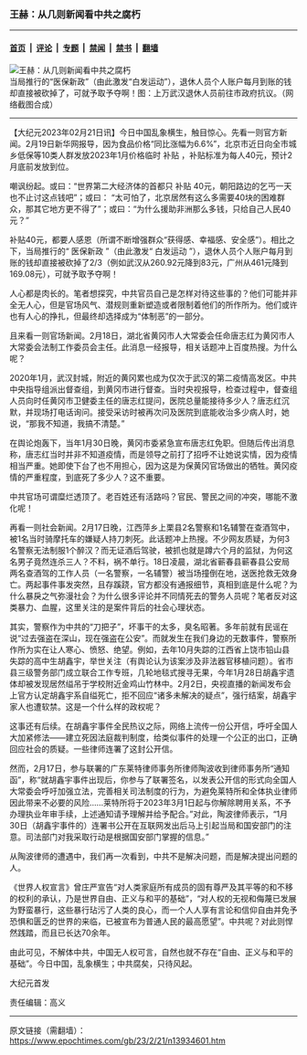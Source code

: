 ### 王赫：从几则新闻看中共之腐朽

---

#### [首页](../../../..?n13934601) &nbsp;|&nbsp; [评论](../../../../../epoch-comment?n13934601) &nbsp;|&nbsp; [专题](../../../../../epoch-special?n13934601) &nbsp;|&nbsp; [禁闻](../../../../../epoch-news?n13934601) &nbsp;|&nbsp; [禁书](../../../../../books?n13934601) &nbsp;|&nbsp; [翻墙](https://github.com/gfw-breaker/nogfw/blob/master/README.md?n13934601)


<div><img alt="王赫：从几则新闻看中共之腐朽" class="attachment-djy_600_400 size-djy_600_400 wp-post-image" src="https://i.epochtimes.com/assets/uploads/2023/02/id13934629-Collage-Maker-10-Feb-2023-08.28-PM-1.jpg"/>
<div class="caption">
 当局推行的“医保新政”（由此激发“白发运动”），退休人员个人账户每月到账的钱却直接被砍掉了，可就予取予夺啊！图：上万武汉退休人员前往市政府抗议。（网络截图合成）
</div></div><hr/><div class="post_content" id="artbody" itemprop="articleBody">
 <!-- article content begin -->
 <p>
  【大纪元2023年02月21日讯】今日中国乱象横生，触目惊心。先看一则官方新闻。2月19日新华网报导，因为食品价格“同比涨幅为6.6%”，北京市近日向全市城乡低保等10类人群发放2023年1月价格临时
  <ok href="https://www.epochtimes.com/gb/tag/%E8%A1%A5%E8%B4%B4.html">
   补贴
  </ok>
  ，补贴标准为每人40元，预计2月底前发放到位。
 </p>
 <p>
  嘲讽纷起。或曰：“世界第二大经济体的首都只
  <ok href="https://www.epochtimes.com/gb/tag/%E8%A1%A5%E8%B4%B4.html">
   补贴
  </ok>
  40元，朝阳路边的乞丐一天也不止讨这点钱吧”；或曰： “太可怕了，北京居然有这么多需要40块的困难群众，那其它地方更不得了”；或曰：“为什么援助非洲那么多钱，只给自己人民40元？”
 </p>
 <p>
  补贴40元，都要人感恩（所谓不断增强群众“获得感、幸福感、安全感”）。相比之下，当局推行的“
  <ok href="https://www.epochtimes.com/gb/tag/%E5%8C%BB%E4%BF%9D%E6%96%B0%E6%94%BF.html">
   医保新政
  </ok>
  ”（由此激发“
  <ok href="https://www.epochtimes.com/gb/tag/%E7%99%BD%E5%8F%91%E8%BF%90%E5%8A%A8.html">
   白发运动
  </ok>
  ”），退休人员个人账户每月到账的钱却直接被砍掉了2/3（例如武汉从260.92元降到83元，广州从461元降到169.08元），可就予取予夺啊！
 </p>
 <p>
  人心都是肉长的。笔者想探究，中共官员自己是怎样对待这些事的？他们可能并非全无人心，但是官场风气、潜规则重新塑造或者限制着他们的所作所为。他们或许也有人心的挣扎，但最终却选择成为“体制恶”的一部分。
 </p>
 <p>
  且来看一则官场新闻。2月18日，湖北省黄冈市人大常委会任命唐志红为黄冈市人大常委会法制工作委员会主任。此消息一经报导，相关话题冲上百度热搜。为什么呢？
 </p>
 <p>
  2020年1月，武汉封城，附近的黄冈累也成为仅次于武汉的第二疫情高发区。中共中央指导组派出督查组，到黄冈市进行督查。当时央视报导，检查过程中，督查组人员向时任黄冈市卫健委主任的唐志红提问，医院总量能接待多少人？唐志红沉默，并现场打电话询问。接受采访时被再次问及医院到底能收治多少病人时，她说，“那我不知道，我搞不清楚。”
 </p>
 <p>
  在舆论炮轰下，当年1月30日晚，黄冈市委紧急宣布唐志红免职。但随后传出消息称，唐志红当时并非不知道疫情，而是领导之前打了招呼不让她说实情，因为疫情相当严重。她即使下台了也不用担心，因为这是为保黄冈官场做出的牺牲。黄冈疫情的严重程度，到底死了多少人？这不重要。
 </p>
 <p>
  中共官场可谓糜烂透顶了。老百姓还有活路吗？官民、警民之间的冲突，哪能不激化呢！
 </p>
 <p>
  再看一则社会新闻。2月17日晚，江西萍乡上栗县2名警察和1名辅警在查酒驾中，被1名当时骑摩托车的嫌疑人持刀刺死。此话题冲上热搜。不少网友质疑，为何3名警察无法制服1个醉汉？而无证酒后驾驶，被抓也就是蹲六个月的监狱，为何这名男子竟然连杀三人？不料，祸不单行。18日凌晨，湖北省蕲春县蕲春县公安局两名查酒驾的工作人员（一名警察，一名辅警）被当场撞倒在地，送医抢救无效身亡。两起事件事发突然，且存蹊跷，官方都没有通报细节，真相到底是什么呢？为什么暴戾之气弥漫社会？为什么很多评论并不同情死去的警务人员呢？笔者反对这类暴力、血腥，这里关注的是案件背后的社会心理状态。
 </p>
 <p>
  其实，警察作为中共的“刀把子”，坏事干的太多，臭名昭著。多年前就有民谣在说“过去强盗在深山，现在强盗在公安”。而就发生在我们身边的无数事件，警察所作所为实在让人寒心、愤怒、绝望。例如，去年10月失踪的江西省上饶市铅山县失踪的高中生胡鑫宇，举世关注（有舆论认为该案涉及非法器官移植问题）。省市县三级警务部门成立联合工作专班，几轮地毯式搜寻无果，今年1月28日胡鑫宇遗体却被发现居然缢吊于学校附近金鸡山竹林中。2月2日，央视直播的新闻发布会上官方认定胡鑫宇系自缢死亡，拒不回应“诸多未解决的疑点”，强行结案，胡鑫宇家人也遭软禁。这是一个什么样的政权呢？
 </p>
 <p>
  这事还有后续。在胡鑫宇事件全民热议之际，网络上流传一份公开信，呼吁全国人大加紧修法——建立死因法庭裁判制度，给类似事件的处理一个公正的出口，正确回应社会的质疑。一些律师连署了这封公开信。
 </p>
 <p>
  然而，2月17日，参与联署的广东莱特律师事务所律师陶波收到律师事务所“通知函”，称“就胡鑫宇事件出现后，你参与了联署签名，以发表公开信的形式向全国人大常委会呼吁加强立法，完善相关司法制度的行为，为避免莱特所和全体执业律师因此带来不必要的风险……莱特所将于2023年3月1日起与你解除聘用关系，不予办理执业年审手续，上述通知请予理解并给予配合。”对此，陶波律师表示，“1月30日（胡鑫宇事件的）连署书公开在互联网发出后马上引起当局和国安部门的注意。司法部门对我采取行动是根据国安部门掌握的信息。”
 </p>
 <p>
  从陶波律师的遭遇中，我们再一次看到，中共不是解决问题，而是解决提出问题的人。
 </p>
 <p>
  《世界人权宣言》曾庄严宣告“对人类家庭所有成员的固有尊严及其平等的和不移的权利的承认，乃是世界自由、正义与和平的基础”，“对人权的无视和侮蔑已发展为野蛮暴行，这些暴行玷污了人类的良心，而一个人人享有言论和信仰自由并免予恐惧和匮乏的世界的来临，已被宣布为普通人民的最高愿望”。中共呢？对此则悍然践踏，而且已长达70余年。
 </p>
 <p>
  由此可见，不解体中共，中国无人权可言，自然也就不存在“自由、正义与和平的基础”。今日中国，乱象横生；中共腐矣，只待风起。
 </p>
 <p>
  大纪元首发
 </p>
 <p>
  责任编辑：高义
 </p>
 <!-- article content end -->
 <div id="below_article_ad">
 </div>
</div>


---

原文链接（需翻墙）：https://www.epochtimes.com/gb/23/2/21/n13934601.htm